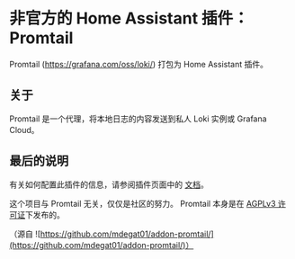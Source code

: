 # 非官方的 Home Assistant 插件：Promtail

Promtail (<https://grafana.com/oss/loki/>) 打包为 Home Assistant 插件。

## 关于

Promtail 是一个代理，将本地日志的内容发送到私人 Loki 实例或 Grafana Cloud。

## 最后的说明

有关如何配置此插件的信息，请参阅插件页面中的
[文档](DOCS.md)。

这个项目与 Promtail 无关，仅仅是社区的努力。
Promtail 本身是在
[AGPLv3 许可证](https://www.gnu.org/licenses/agpl-3.0.de.html)下发布的。

（源自
![https://github.com/mdegat01/addon-promtail/](https://github.com/mdegat01/addon-promtail/)）